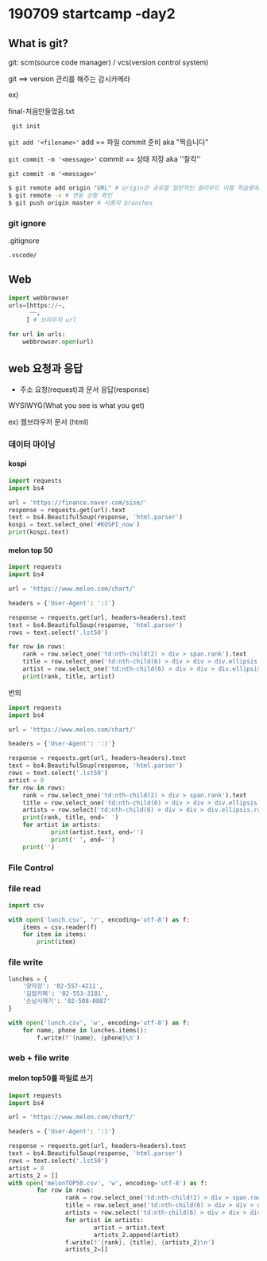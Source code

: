 # 190709 startcamp -day2

## What is git?



git: scm(source code manager) / vcs(version control system)

git ==> version 관리를 해주는 감시카메라

ex)

final-처음만들었음.txt



` git init`

`git add '<filename>'` add == 파일 commit 준비 aka "찍습니다"

`git commit -m '<message>'` commit == 상태 저장 aka ''찰칵''

`git commit -m '<message>'`



```bash
$ git remote add origin "URL" # origin은 공유할 일반적인 클라우드 이름 학습중에는 github 사용
$ git remote -v # 연동 상황 확인
$ git push origin master # 사용자 branches

```

### git ignore

.gitignore

`.vscode/`



## Web

```python
import webbrowser
urls=[https://~,
      ~~,
     ] # 브라우저 url

for url in urls:
    webbrowser.open(url)

```

## web 요청과 응답

* 주소 요청(request)과 문서 응답(response)



WYSIWYG(What you see is what you get)

ex) 웹브라우저 문서 (html)



### 데이터 마이닝

#### kospi

```python
import requests
import bs4

url = 'https://finance.naver.com/sise/'
response = requests.get(url).text
text = bs4.BeautifulSoup(response, 'html.parser')
kospi = text.select_one('#KOSPI_now')
print(kospi.text)

```



#### melon top 50

```python
import requests
import bs4

url = 'https://www.melon.com/chart/'

headers = {'User-Agent': ':)'}

response = requests.get(url, headers=headers).text
text = bs4.BeautifulSoup(response, 'html.parser')
rows = text.select('.lst50')

for row in rows:
    rank = row.select_one('td:nth-child(2) > div > span.rank').text
    title = row.select_one('td:nth-child(6) > div > div > div.ellipsis.rank01 > span > a').text
    artist = row.select_one('td:nth-child(6) > div > div > div.ellipsis.rank02 > a').text
    print(rank, title, artist)

```



번외

```python
import requests
import bs4

url = 'https://www.melon.com/chart/'

headers = {'User-Agent': ':)'}

response = requests.get(url, headers=headers).text
text = bs4.BeautifulSoup(response, 'html.parser')
rows = text.select('.lst50')
artist = 0
for row in rows:
    rank = row.select_one('td:nth-child(2) > div > span.rank').text
    title = row.select_one('td:nth-child(6) > div > div > div.ellipsis.rank01 > span > a').text
    artists = row.select('td:nth-child(6) > div > div > div.ellipsis.rank02 > a')
    print(rank, title, end=' ')
    for artist in artists:
            print(artist.text, end='')
            print(' ', end='')
    print('')

```



### File Control

### file read

```python
import csv

with open('lunch.csv', 'r', encoding='utf-8') as f:
    items = csv.reader(f)
    for item in items:
        print(item)

```

### file write

```python
lunches = {
    '양자강': '02-557-4211',
    '김밥카페': '02-553-3181',
    '순남시래기': '02-508-0887'
}

with open('lunch.csv', 'w', encoding='utf-8') as f:
    for name, phone in lunches.items():
        f.write(f'{name}, {phone}\n')

```



### web + file write

#### melon top50를 파일로 쓰기

```python
import requests
import bs4

url = 'https://www.melon.com/chart/'

headers = {'User-Agent': ':)'}

response = requests.get(url, headers=headers).text
text = bs4.BeautifulSoup(response, 'html.parser')
rows = text.select('.lst50')
artist = 0
artists_2 = []
with open('melonTOP50.csv', 'w', encoding='utf-8') as f:
        for row in rows:
                rank = row.select_one('td:nth-child(2) > div > span.rank').text
                title = row.select_one('td:nth-child(6) > div > div > div.ellipsis.rank01 > span > a').text
                artists = row.select('td:nth-child(6) > div > div > div.ellipsis.rank02 > a')
                for artist in artists:
                        artist = artist.text
                        artists_2.append(artist)                
                f.write(f'{rank}, {title}, {artists_2}\n')
                artists_2=[]

```

